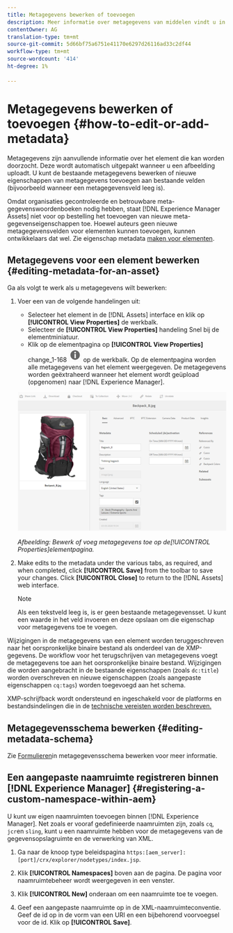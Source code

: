 ```yaml
---
title: Metagegevens bewerken of toevoegen
description: Meer informatie over metagegevens van middelen vindt u in [!DNL Adobe Experience Manager Assets] en op verschillende manieren waarop u metagegevens van elementen kunt bewerken.
contentOwner: AG
translation-type: tm+mt
source-git-commit: 5d66bf75a6751e41170e6297d26116ad33c2df44
workflow-type: tm+mt
source-wordcount: '414'
ht-degree: 1%

---
```



# Metagegevens bewerken of toevoegen {#how-to-edit-or-add-metadata}

Metagegevens zijn aanvullende informatie over het element die kan worden doorzocht. Deze wordt automatisch uitgepakt wanneer u een afbeelding uploadt. U kunt de bestaande metagegevens bewerken of nieuwe eigenschappen van metagegevens toevoegen aan bestaande velden (bijvoorbeeld wanneer een metagegevensveld leeg is).

Omdat organisaties gecontroleerde en betrouwbare meta-gegevenswoordenboeken nodig hebben, staat [!DNL Experience Manager Assets] niet voor op bestelling het toevoegen van nieuwe meta-gegevenseigenschappen toe. Hoewel auteurs geen nieuwe metagegevensvelden voor elementen kunnen toevoegen, kunnen ontwikkelaars dat wel. Zie eigenschap metadata [maken voor elementen](meta-edit.md#editing-metadata-schema).

## Metagegevens voor een element bewerken {#editing-metadata-for-an-asset}

Ga als volgt te werk als u metagegevens wilt bewerken:

1. Voer een van de volgende handelingen uit:

   * Selecteer het element in de [!DNL Assets] interface en klik op **[!UICONTROL View Properties]** de werkbalk.
   * Selecteer de **[!UICONTROL View Properties]** handeling Snel bij de elementminiatuur.
   * Klik op de elementpagina op **[!UICONTROL View Properties]** change_1-168 ![](assets/chlimage_1-168.png) op de werkbalk.
   Op de elementpagina worden alle metagegevens van het element weergegeven. De metagegevens worden geëxtraheerd wanneer het element wordt geüpload (opgenomen) naar [!DNL Experience Manager].

   ![Elementeigenschappen selecteren om metagegevens weer te geven](assets/asset-metadata.png)

   *Afbeelding: Bewerk of voeg metagegevens toe op de[!UICONTROL Properties]elementpagina.*

1. Make edits to the metadata under the various tabs, as required, and when completed, click **[!UICONTROL Save]** from the toolbar to save your changes. Click **[!UICONTROL Close]** to return to the [!DNL Assets] web interface.

   >[!NOTE]
   >
   >Als een tekstveld leeg is, is er geen bestaande metagegevensset. U kunt een waarde in het veld invoeren en deze opslaan om die eigenschap voor metagegevens toe te voegen.

Wijzigingen in de metagegevens van een element worden teruggeschreven naar het oorspronkelijke binaire bestand als onderdeel van de XMP-gegevens. De workflow voor het terugschrijven van metagegevens voegt de metagegevens toe aan het oorspronkelijke binaire bestand. Wijzigingen die worden aangebracht in de bestaande eigenschappen (zoals `dc:title`) worden overschreven en nieuwe eigenschappen (zoals aangepaste eigenschappen `cq:tags`) worden toegevoegd aan het schema.

XMP-schrijfback wordt ondersteund en ingeschakeld voor de platforms en bestandsindelingen die in de [technische vereisten worden beschreven.](/help/sites-deploying/technical-requirements.md)

## Metagegevensschema bewerken {#editing-metadata-schema}

Zie [Formulieren](metadata-schemas.md#edit-metadata-schema-forms)in metagegevensschema bewerken voor meer informatie.

## Een aangepaste naamruimte registreren binnen [!DNL Experience Manager] {#registering-a-custom-namespace-within-aem}

U kunt uw eigen naamruimten toevoegen binnen [!DNL Experience Manager]. Net zoals er vooraf gedefinieerde naamruimten zijn, zoals `cq`, `jcr`en `sling`, kunt u een naamruimte hebben voor de metagegevens van de gegevensopslagruimte en de verwerking van XML.

1. Ga naar de knoop type beleidspagina `https:[aem_server]:[port]/crx/explorer/nodetypes/index.jsp`.
1. Klik **[!UICONTROL Namespaces]** boven aan de pagina. De pagina voor naamruimtebeheer wordt weergegeven in een venster.

1. Klik **[!UICONTROL New]** onderaan om een naamruimte toe te voegen.
1. Geef een aangepaste naamruimte op in de XML-naamruimteconventie. Geef de id op in de vorm van een URI en een bijbehorend voorvoegsel voor de id. Klik op **[!UICONTROL Save]**.
